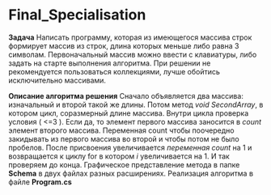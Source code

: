 # Final_Specialisation

__Задача__ 
Написать программу, которая из имеющегося массива строк формирует массив из строк, длина которых меньше либо равна 3 символам. Первоначальный массив можно ввести с клавиатуры, либо задать на старте выполнения алгоритма. При решении не рекомендуется пользоваться коллекциями, лучше обойтись исключительно массивами.

__Описание алгоритма решения__ 
Сначало объявляется два массива: изначальный и второй такой же длины. 
Потом метод *void SecondArray*, в котором цикл, соразмерный длине массива. Внутри цикла проверка условия ( <=3 ). Если да, то элемент первого массива заносится в *count* элемент второго массива. Переменная count чтобы поочередно закидывать из первого массива во второй и чтобы потом не было пробелов. После присвоения увеличивается _переменная count_ на 1 и возвращается к циклу for в котором _i_ увеличивается на 1. И так проверяем до конца.
Графическое представление метода в папке **Schema** в двух файлах разных расширениях.
Реализация алгоритма в файле **Program.cs**
